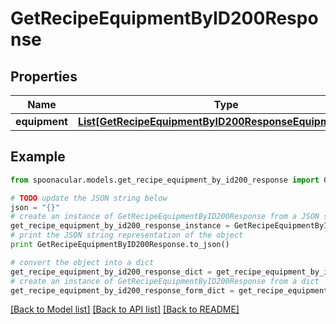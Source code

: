 # GetRecipeEquipmentByID200Response



## Properties

Name | Type | Description | Notes
------------ | ------------- | ------------- | -------------
**equipment** | [**List[GetRecipeEquipmentByID200ResponseEquipmentInner]**](GetRecipeEquipmentByID200ResponseEquipmentInner.md) |  | 

## Example

```python
from spoonacular.models.get_recipe_equipment_by_id200_response import GetRecipeEquipmentByID200Response

# TODO update the JSON string below
json = "{}"
# create an instance of GetRecipeEquipmentByID200Response from a JSON string
get_recipe_equipment_by_id200_response_instance = GetRecipeEquipmentByID200Response.from_json(json)
# print the JSON string representation of the object
print GetRecipeEquipmentByID200Response.to_json()

# convert the object into a dict
get_recipe_equipment_by_id200_response_dict = get_recipe_equipment_by_id200_response_instance.to_dict()
# create an instance of GetRecipeEquipmentByID200Response from a dict
get_recipe_equipment_by_id200_response_form_dict = get_recipe_equipment_by_id200_response.from_dict(get_recipe_equipment_by_id200_response_dict)
```
[[Back to Model list]](../README.md#documentation-for-models) [[Back to API list]](../README.md#documentation-for-api-endpoints) [[Back to README]](../README.md)


